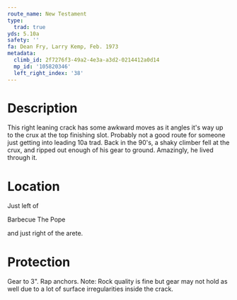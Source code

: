 ```yaml
---
route_name: New Testament
type:
  trad: true
yds: 5.10a
safety: ''
fa: Dean Fry, Larry Kemp, Feb. 1973
metadata:
  climb_id: 2f7276f3-49a2-4e3a-a3d2-0214412a0d14
  mp_id: '105820346'
  left_right_index: '38'
---
```

# Description
This right leaning crack has some awkward moves as it angles it's way up to the crux at the top finishing slot.  Probably not a good route for someone just getting into leading 10a trad.  Back in the 90's, a shaky climber fell at the crux, and ripped out enough of his gear to ground.  Amazingly, he lived through it.

# Location
Just left of

Barbecue The Pope

and just right of the arete.

# Protection
Gear to 3". Rap anchors.  Note: Rock quality is fine but gear may not hold as well due to a lot of surface irregularities inside the crack.
